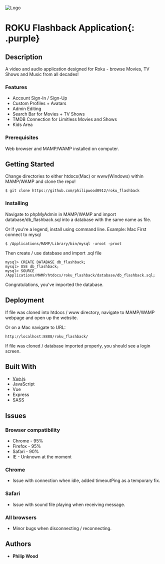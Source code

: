 ![Logo](images/roku_logo.svg)
<style>
.purple {
    color:inherit;
  }
  .purple:hover {
    color:rgb(107,79,187);
  }
</style>
# <span>ROKU Flashback Application</span>{: .purple}
## Description

A video and audio application designed for Roku - browse Movies, TV Shows and Music from all decades!

### Features
* Account Sign-In / Sign-Up
* Custom Profiles + Avatars
* Admin Editing
* Search Bar for Movies + TV Shows
* TMDB Connection for Limitless Movies and Shows
* Kids Area

### Prerequisites

Web browser and MAMP/WAMP installed on computer.

## Getting Started

Change directories to either htdocs(Mac) or www(Windows) within MAMP/WAMP and clone the repo!
```
$ git clone https://github.com/philipwood0912/roku_flashback
```

### Installing

Navigate to phpMyAdmin in MAMP/WAMP and import database/db_flashback.sql into a database with the same name as file.

Or if you're a legend, install using command line. 
Example: Mac
First connect to mysql
```
$ /Applications/MAMP/Library/bin/mysql -uroot -proot
```
Then create / use database and import .sql file
```
mysql> CREATE DATABASE db_flashback;
mysql> USE db_flashback;
mysql> SOURCE /Applications/MAMP/htdocs/roku_flashback/database/db_flashback.sql;
```
Congratulations, you've imported the database.

## Deployment

If file was cloned into htdocs / www directory, navigate to MAMP/WAMP webpage and open up the website.

Or on a Mac navigate to URL:
```
http://localhost:8888/roku_flashback/
```

If file was cloned / database imported properly, you should see a login screen.

## Built With

* <a href="https://vuejs.org/v2/api/" target="_blank">Vue.js</a>
* JavaScript
* Vue
* Express
* SASS

## Issues

### Browser compatibility

* Chrome - 95%
* Firefox - 95%
* Safari - 90%
* IE - Unknown at the moment

### Chrome

* Issue with connection when idle, added timeoutPing as a temporary fix.

### Safari

* Issue with sound file playing when receiving message.

### All browsers

* Minor bugs when disconnecting / reconnecting.

## Authors

* **Philip Wood** 

